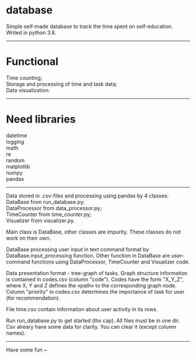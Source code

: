 ﻿# database
Simple self-made database to track the time spent on self-education. Writed in python 3.8.

----------------
# Functional
Time counting;  
Storage and processing of time and task data;  
Data visualization.

----------------
# Need libraries
datetime  
logging  
math  
re  
random  
matplotlib  
numpy  
pandas  

----------------
Data stored in .csv-files and processing using pandas by 4 classes:  
DataBase from run_database.py;  
DataProcessor from data_processor.py;  
TimeCounter from time_counter.py;  
Visualizer from visualizer.py.  

Main class is DataBase, other classes are impurity. These classes do not work on their own.

DataBase processing user input in text command format by DataBase.input_processing function. Other function in
DataBase are user-command functions using DataProcessor, TimeCounter and Visualizer code.


Data presentation format - tree-graph of tasks. Graph structure information is contained in codes.csv (column "code").
Codes have the form "X_Y_Z", where X, Y and Z defines the «path» to the corresponding graph node.
Column "priority" in codes.csv determines the importance of task for user (for recommendation).

File time.csv contain information about user activity in its rows.

Run run_database.py to get started (thx cap). All files must be in one dir.
Csv alreary have some data for clarity. You can clear it (except column names).

----------------
Have some fun ~